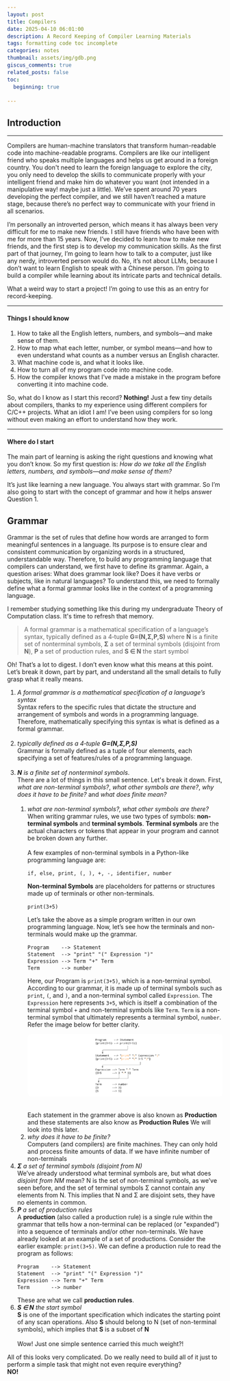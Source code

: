 ```yaml
---
layout: post
title: Compilers
date: 2025-04-10 06:01:00
description: A Record Keeping of Compiler Learning Materials
tags: formatting code toc incomplete
categories: notes
thumbnail: assets/img/gdb.png
giscus_comments: true
related_posts: false
toc:
  beginning: true

---
```


## Introduction
---

Compilers are human-machine translators that transform human-readable code into machine-readable programs. Compilers are like our intelligent friend who speaks multiple languages and helps us get around in a foreign country. You don't need to learn the foreign language to explore the city, you only need to develop the skills to communicate properly with your intelligent friend and make him do whatever you want (not intended in a manipulative way! maybe just a little). We’ve spent around 70 years developing the perfect compiler, and we still haven’t reached a mature stage, because there’s no perfect way to communicate with your friend in all scenarios. 

I’m personally an introverted person, which means it has always been very difficult for me to make new friends. I still have friends who have been with me for more than 15 years. Now, I’ve decided to learn how to make new friends, and the first step is to develop my communication skills. As the first part of that journey, I’m going to learn how to talk to a computer, just like any nerdy, introverted person would do. No, it’s not about LLMs, because I don’t want to learn English to speak with a Chinese person. I’m going to build a compiler while learning about its intricate parts and technical details.

What a weird way to start a project! I’m going to use this as an entry for record-keeping.

---

#### Things I should know
1. How to take all the English letters, numbers, and symbols—and make sense of them.
2. How to map what each letter, number, or symbol means—and how to even understand what counts as a number versus an English character.
3. What machine code is, and what it looks like.
4. How to turn all of my program code into machine code.
5. How the compiler knows that I’ve made a mistake in the program before converting it into machine code.

So, what do I know as I start this record?
**Nothing!** Just a few tiny details about compilers, thanks to my experience using different compilers for C/C++ projects.
What an idiot I am! I’ve been using compilers for so long without even making an effort to understand how they work.

---

#### Where do I start

The main part of learning is asking the right questions and knowing what you don’t know. So my first question is: *How do we take all the English letters, numbers, and symbols—and make sense of them?*

It’s just like learning a new language. You always start with grammar. So I’m also going to start with the concept of grammar and how it helps answer Question 1.


## Grammar

Grammar is the set of rules that define how words are arranged to form meaningful sentences in a language. Its purpose is to ensure clear and consistent communication by organizing words in a structured, understandable way. Therefore, to build any programming language that compilers can understand, we first have to define its grammar. Again, a question arises: What does grammar look like? Does it have verbs or subjects, like in natural languages? To understand this, we need to formally define what a formal grammar looks like in the context of a programming language.

I remember studying something like this during my undergraduate Theory of Computation class. It's time to refresh that memory.

> A formal grammar is a mathematical specification of a language’s syntax, typically defined as a 4‑tuple __G=(N,Σ,P,S)__ where __N__ is a finite set of nonterminal symbols, __Σ__ a set of terminal symbols (disjoint from __N__), __P__ a set of production rules, and __S ∈ N__ the start symbol

Oh! That’s a lot to digest. I don’t even know what this means at this point. Let’s break it down, part by part, and understand all the small details to fully grasp what it really means.


<ol>
    <li>
        <em>A formal grammar is a mathematical specification of a language’s syntax</em><br>
        Syntax refers to the specific rules that dictate the structure and arrangement of symbols and words in a programming language. Therefore, mathematically specifying this syntax is what is defined as a formal grammar. <br><br>
    </li>
    <li>
        <em>typically defined as a 4‑tuple <strong>G=(N,Σ,P,S)</strong></em><br>
        Grammar is formally defined as a tuple of four elements, each specifying a set of features/rules of a programming language. <br><br>
    </li>
    <li>
        <em><strong>N</strong> is a finite set of nonterminal symbols</em>.<br>
        There are a lot of things in this small sentence. Let's break it down. First, <em>what are non-terminal symbols?</em>, <em>what other symbols are there?</em>, <em>why does it have to be finite?</em> and <em>what does finite mean?</em> <br><br>
        <ol>
            <li>
                <em>what are non-terminal symbols?, what other symbols are there?</em> <br>When writing grammar rules, we use two types of symbols: <strong>non-terminal symbols</strong> and <strong>terminal symbols</strong>. <strong>Terminal symbols</strong> are the actual characters or tokens that appear in your program and cannot be broken down any further.<br><br>
                A few examples of non-terminal symbols in a Python-like programming language are:<br>
                <pre><code>if, else, print, (, ), +, -, identifier, number</code></pre>
                <strong>Non-terminal Symbols</strong> are placeholders for patterns or structures made up of terminals or other non-terminals.<br>
                <pre><code>print(3+5)</code></pre>
                Let’s take the above as a simple program written in our own programming language. Now, let’s see how the terminals and non-terminals would make up the grammar.<br>
                <pre><code>Program    --> Statement<br>Statement  --> "print" "(" Expression ")"<br>Expression --> Term "+" Term<br>Term       --> number</code></pre>
                Here, our Program is <code>print(3+5)</code>, which is a non-terminal symbol. According to our grammar, it is made up of terminal symbols such as <code>print</code>, <code>(</code>, and <code>)</code>, and a non-terminal symbol called <code>Expression</code>. The <code>Expression</code> here represents <code>3+5</code>, which is itself a combination of the terminal symbol <code>+</code> and non-terminal symbols like <code>Term</code>. <code>Term</code> is a non-terminal symbol that ultimately represents a terminal symbol, <code>number</code>. Refer the image below for better clarity.<br>
                <p style="text-align: center;">
                    <img src="/assets/img/compiler/terminal-non-terminal.png" alt="Terminal AND Non-terminal" style="max-width: 100%; border-radius: 8px;">
                </p>
                <br>
                Each statement in the grammer above is also known as <strong>Production</strong> and these statements are also know as <strong>Production Rules</strong> We will look into this later.
            </li>
            <li><em>why does it have to be finite?</em><br>
            Computers (and compilers) are finite machines. They can only hold and process finite amounts of data. If we have infinite number of non-terminals<br>
            </li>
        </ol>
    </li>
    <li><em><strong>Σ</strong> a set of terminal symbols (disjoint from N)</em><br>
    We’ve already understood what terminal symbols are, but what does <em>disjoint from NM</em> mean? N is the set of non-terminal symbols, as we’ve seen before, and the set of terminal symbols Σ cannot contain any elements from N. This implies that N and Σ are disjoint sets, they have no elements in common.
    </li>
    <li><em><strong>P</strong> a set of production rules</em><br>
    A <strong>production</strong> (also called a production rule) is a single rule within the grammar that tells how a non-terminal can be replaced (or "expanded") into a sequence of terminals and/or other non-terminals. We have already looked at an example of a set of productions. Consider the earlier example: <code>print(3+5)</code>. We can define a production rule to read the program as follows:
    <pre><code>Program    --> Statement<br>Statement  --> "print" "(" Expression ")"<br>Expression --> Term "+" Term<br>Term       --> number</code></pre>
    These are what we call <strong>production rules</strong>.
    </li>
    <li><em><strong>S ∈ N</strong> the start symbol</em><br>
    <strong>S</strong> is one of the important specification which indicates the starting point of any scan operations. Also <strong>S</strong> should belong to N (set of non-terminal symbols), which implies that <strong>S</strong> is a subset of <strong>N</strong>
    </li><br>
    Wow! Just one simple sentence carried this much weight?!
</ol>

All of this looks very complicated. Do we really need to build all of it just to perform a simple task that might not even require everything? <br>
__NO!__




